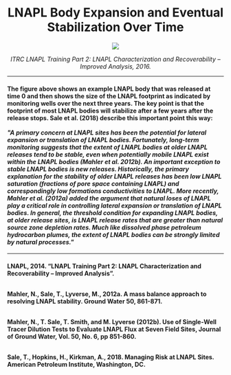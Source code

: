 <h1 style="text-align: center;"> LNAPL Body Expansion and Eventual Stabilization Over Time </h1>
<p align="center">
<img src="./03_LNAPL-Migration/Tier-1/LNAPL_Migration.png">
</p>
<p style="text-align: center;"> <i> ITRC LNAPL Training Part 2: LNAPL Characterization and Recoverability – Improved Analysis, 2016. </i> </p>

<hr class="featurette-divider">

<h4> The figure above shows an example LNAPL body that was released at time 0 and then shows the size of the LNAPL footprint as indicated by monitoring wells over the next three years. The key point is that the footprint of most LNAPL bodies will stabilize after a few years after the release stops. Sale et al. (2018) describe this important point this way:
<br><br>
<i>"A primary concern at LNAPL sites has been the potential for lateral expansion or translation of LNAPL bodies. Fortunately, long-term monitoring suggests that the extent of LNAPL bodies at older LNAPL releases tend to be stable, even when potentially mobile LNAPL exist within the LNAPL bodies (Mahler et al. 2012b). An important exception to stable LNAPL bodies is new releases. Historically, the primary explanation for the stability of older LNAPL releases has been low LNAPL saturation (fractions of pore space containing LNAPL) and correspondingly low formations conductivities to LNAPL. More recently, Mahler et al. (2012a) added the argument that natural loses of LNAPL play a critical role in controlling lateral expansion or translation of LNAPL bodies. In general, the threshold condition for expanding LNAPL bodies, at older release sites, is LNAPL release rates that are greater than natural source zone depletion rates. Much like dissolved phase petroleum hydrocarbon plumes, the extent of LNAPL bodies can be strongly limited by natural processes."</i></h4>
 

<hr class="featurette-divider">
<h4>
LNAPL, 2014. “LNAPL Training Part 2: LNAPL Characterization and Recoverability – Improved Analysis”.
<br> <br>

Mahler, N., Sale, T., Lyverse, M., 2012a. A mass balance approach to resolving LNAPL stability. Ground Water 50, 861-871. <br> <br>

Mahler, N., T. Sale, T. Smith, and M. Lyverse (2012b). Use of Single-Well Tracer Dilution Tests to Evaluate LNAPL Flux at Seven Field Sites, Journal of Ground Water, Vol. 50, No. 6, pp 851-860. <br><br>

Sale, T., Hopkins, H., Kirkman, A., 2018. Managing Risk at LNAPL Sites. American Petroleum Institute, Washington, DC. <br><br></h4>

